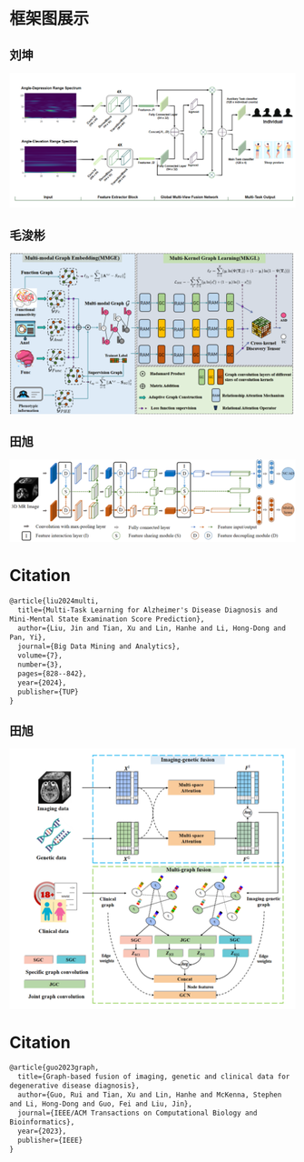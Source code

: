 # 框架图展示

## 刘坤

![overchart of liukun's paper](GMVFN.png)


## 毛浚彬

![overchart of maojunbin's paper](MMKGL.png)

## 田旭

![overchart of tianxu's paper](MMTL.png)
# Citation
```
@article{liu2024multi,
  title={Multi-Task Learning for Alzheimer's Disease Diagnosis and Mini-Mental State Examination Score Prediction},
  author={Liu, Jin and Tian, Xu and Lin, Hanhe and Li, Hong-Dong and Pan, Yi},
  journal={Big Data Mining and Analytics},
  volume={7},
  number={3},
  pages={828--842},
  year={2024},
  publisher={TUP}
}
```


## 田旭

![overchart of tianxu's paper](GBF.png)

# Citation
```
@article{guo2023graph,
  title={Graph-based fusion of imaging, genetic and clinical data for degenerative disease diagnosis},
  author={Guo, Rui and Tian, Xu and Lin, Hanhe and McKenna, Stephen and Li, Hong-Dong and Guo, Fei and Liu, Jin},
  journal={IEEE/ACM Transactions on Computational Biology and Bioinformatics},
  year={2023},
  publisher={IEEE}
}
```